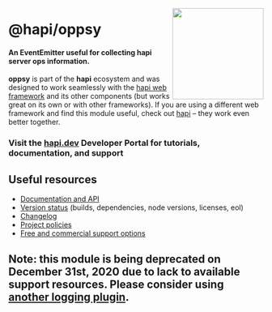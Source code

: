 <a href="https://hapi.dev"><img src="https://raw.githubusercontent.com/hapijs/assets/master/images/family.png" width="180px" align="right" /></a>

# @hapi/oppsy

#### An EventEmitter useful for collecting hapi server ops information.

**oppsy** is part of the **hapi** ecosystem and was designed to work seamlessly with the [hapi web framework](https://hapi.dev) and its other components (but works great on its own or with other frameworks). If you are using a different web framework and find this module useful, check out [hapi](https://hapi.dev) – they work even better together.

### Visit the [hapi.dev](https://hapi.dev) Developer Portal for tutorials, documentation, and support

## Useful resources

- [Documentation and API](https://hapi.dev/family/oppsy/)
- [Version status](https://hapi.dev/resources/status/#oppsy) (builds, dependencies, node versions, licenses, eol)
- [Changelog](https://hapi.dev/family/oppsy/changelog/)
- [Project policies](https://hapi.dev/policies/)
- [Free and commercial support options](https://hapi.dev/support/)

## Note: this module is being deprecated on December 31st, 2020 due to lack to available support resources. Please consider using [another logging plugin](https://hapi.dev/plugins/#logging).
